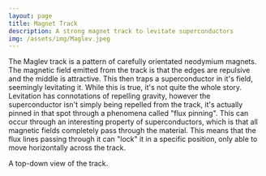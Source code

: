 ```yaml
---
layout: page
title: Magnet Track
description: A strong magnet track to levitate superconductors
img: /assets/img/Maglev.jpeg
---
```


The Maglev track is a pattern of carefully orientated neodymium magnets. The magnetic field emitted from the track is that the edges are repulsive and the middle is attractive. This then traps a superconductor in it's field, seemingly levitating it. While this is true, it's not quite the whole story. Levitation has connotations of repelling gravity, however the superconductor isn't simply being repelled from the track, it's actually pinned in that spot through a phenomena called "flux pinning". This can occur through an interesting property of superconductors, which is that all magnetic fields completely pass through the material. This means that the flux lines passing through it can "lock" it in a specific position, only able to move horizontally across the track.

</div>
<div class="img_row">
    <img class="col three" src="{{ site.baseurl }}/assets/img/track.jpeg" alt="" title="example image"/>
</div>
<div class="col three caption">
    A top-down view of the track.
</div>

